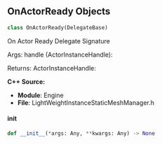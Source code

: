 ## OnActorReady Objects

```python
class OnActorReady(DelegateBase)
```

On Actor Ready  Delegate Signature

Args:
    handle (ActorInstanceHandle): 

Returns:
    ActorInstanceHandle:

**C++ Source:**

- **Module**: Engine
- **File**: LightWeightInstanceStaticMeshManager.h

<a id="unreal.OnActorReady.__init__"></a>

#### __init__

```python
def __init__(*args: Any, **kwargs: Any) -> None
```

<a id="unreal.OnAllMontageInstancesEndedMCDelegate"></a>
